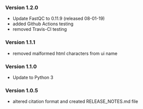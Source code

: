 ### Version 1.2.0
- Update FastQC to 0.11.9 (released 08-01-19)
- added Github Actions testing
- removed Travis-CI testing

### Version 1.1.1
- removed malformed html characters from ui name

### Version 1.1.0
- Update to Python 3

### Version 1.0.5
- altered citation format and created RELEASE_NOTES.md file
